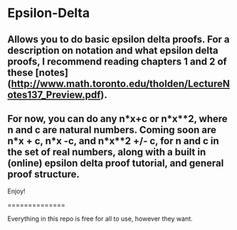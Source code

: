 Epsilon-Delta
=============

Allows you to do basic epsilon delta proofs.
For a description on notation and what epsilon delta proofs, I recommend reading chapters 1 and 2 of these [notes]
(http://www.math.toronto.edu/tholden/LectureNotes137_Preview.pdf).
--------
For now, you can do any n\*x+c or n\*x\*\*2, where n and c are natural numbers.
Coming soon are n\*x + c, n\*x -c, and n\*x\*\*2 +/- c, for n and c in the set of real numbers, along with a built in (online) epsilon delta proof tutorial, and general proof structure.
--------
Enjoy!

==============

Everything in this repo is free for all to use, however they want.
